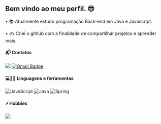## Bem vindo ao meu perfil. 😎

• 📚 Atualmente estudo programação Back-end em Java e Javascript. 

• ✍ Criei o github com a finalidade de compartilhar projetos e aprender mais.

#### 📬 Contatos 

[<img src="https://img.shields.io/badge/linkedin-%230077B5.svg?&style=for-the-badge&logo=linkedin&logoColor=white" />](https://www.linkedin.com/in/rene-junior-032845213/)  [![Gmail Badge](https://img.shields.io/badge/-Gmail-c14438?style=flat-square&logo=Gmail&logoColor=white&link=mailto:renecfjunior99@gmail.com)](mailto:renecfjunior99@gmail.com)


#### 💻👨‍💻 Linguagens e ferramentas 
<img alt="JavaScript" src="https://img.shields.io/badge/javascript-%23323330.svg?style=for-the-badge&logo=javascript&logoColor=%23F7DF1E"/>   <img alt="Java" src="https://img.shields.io/badge/java-%23ED8B00.svg?style=for-the-badge&logo=java&logoColor=white"/>   <img alt="Spring" src="https://img.shields.io/badge/spring-%236DB33F.svg?style=for-the-badge&logo=spring&logoColor=white"/>

#### ⚡ Hobbies
<img src="https://img.shields.io/badge/Xbox-107C10?style=for-the-badge&logo=xbox&logoColor=white" />


<!--
**renecfjunior/renecfjunior** is a ✨ _special_ ✨ repository because its `README.md` (this file) appears on your GitHub profile.

Here are some ideas to get you started:

- 🔭 I’m currently working on ...
- 🌱 I’m currently learning ...
- 👯 I’m looking to collaborate on ...
- 🤔 I’m looking for help with ...
- 💬 Ask me about ...
- 📫 How to reach me: ...
- 😄 Pronouns: ...
- ⚡ Fun fact: ...
-->
